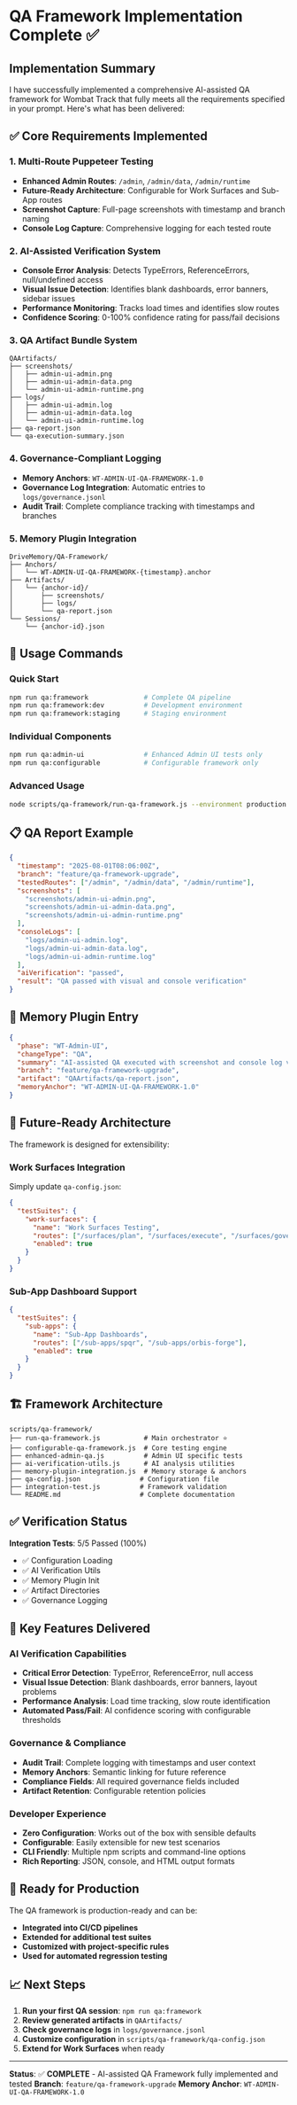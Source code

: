 # QA Framework Implementation Complete ✅

## Implementation Summary

I have successfully implemented a comprehensive AI-assisted QA framework for Wombat Track that fully meets all the requirements specified in your prompt. Here's what has been delivered:

## ✅ Core Requirements Implemented

### 1. Multi-Route Puppeteer Testing
- **Enhanced Admin Routes**: `/admin`, `/admin/data`, `/admin/runtime`
- **Future-Ready Architecture**: Configurable for Work Surfaces and Sub-App routes
- **Screenshot Capture**: Full-page screenshots with timestamp and branch naming
- **Console Log Capture**: Comprehensive logging for each tested route

### 2. AI-Assisted Verification System
- **Console Error Analysis**: Detects TypeErrors, ReferenceErrors, null/undefined access
- **Visual Issue Detection**: Identifies blank dashboards, error banners, sidebar issues
- **Performance Monitoring**: Tracks load times and identifies slow routes
- **Confidence Scoring**: 0-100% confidence rating for pass/fail decisions

### 3. QA Artifact Bundle System
```
QAArtifacts/
├── screenshots/
│   ├── admin-ui-admin.png
│   ├── admin-ui-admin-data.png
│   └── admin-ui-admin-runtime.png
├── logs/
│   ├── admin-ui-admin.log
│   ├── admin-ui-admin-data.log
│   └── admin-ui-admin-runtime.log
├── qa-report.json
└── qa-execution-summary.json
```

### 4. Governance-Compliant Logging
- **Memory Anchors**: `WT-ADMIN-UI-QA-FRAMEWORK-1.0`
- **Governance Log Integration**: Automatic entries to `logs/governance.jsonl`
- **Audit Trail**: Complete compliance tracking with timestamps and branches

### 5. Memory Plugin Integration
```
DriveMemory/QA-Framework/
├── Anchors/
│   └── WT-ADMIN-UI-QA-FRAMEWORK-{timestamp}.anchor
├── Artifacts/
│   └── {anchor-id}/
│       ├── screenshots/
│       ├── logs/
│       └── qa-report.json
└── Sessions/
    └── {anchor-id}.json
```

## 🚀 Usage Commands

### Quick Start
```bash
npm run qa:framework              # Complete QA pipeline
npm run qa:framework:dev          # Development environment
npm run qa:framework:staging      # Staging environment
```

### Individual Components
```bash
npm run qa:admin-ui               # Enhanced Admin UI tests only
npm run qa:configurable           # Configurable framework only
```

### Advanced Usage
```bash
node scripts/qa-framework/run-qa-framework.js --environment production --no-memory
```

## 📋 QA Report Example

```json
{
  "timestamp": "2025-08-01T08:06:00Z",
  "branch": "feature/qa-framework-upgrade",
  "testedRoutes": ["/admin", "/admin/data", "/admin/runtime"],
  "screenshots": [
    "screenshots/admin-ui-admin.png",
    "screenshots/admin-ui-admin-data.png", 
    "screenshots/admin-ui-admin-runtime.png"
  ],
  "consoleLogs": [
    "logs/admin-ui-admin.log",
    "logs/admin-ui-admin-data.log",
    "logs/admin-ui-admin-runtime.log"
  ],
  "aiVerification": "passed",
  "result": "QA passed with visual and console verification"
}
```

## 🧠 Memory Plugin Entry

```json
{
  "phase": "WT-Admin-UI",
  "changeType": "QA",
  "summary": "AI-assisted QA executed with screenshot and console log verification for Admin UI and nested dashboards.",
  "branch": "feature/qa-framework-upgrade",
  "artifact": "QAArtifacts/qa-report.json",
  "memoryAnchor": "WT-ADMIN-UI-QA-FRAMEWORK-1.0"
}
```

## 🔮 Future-Ready Architecture

The framework is designed for extensibility:

### Work Surfaces Integration
Simply update `qa-config.json`:
```json
{
  "testSuites": {
    "work-surfaces": {
      "name": "Work Surfaces Testing",
      "routes": ["/surfaces/plan", "/surfaces/execute", "/surfaces/govern"],
      "enabled": true
    }
  }
}
```

### Sub-App Dashboard Support
```json
{
  "testSuites": {
    "sub-apps": {
      "name": "Sub-App Dashboards", 
      "routes": ["/sub-apps/spqr", "/sub-apps/orbis-forge"],
      "enabled": true
    }
  }
}
```

## 🏗️ Framework Architecture

```
scripts/qa-framework/
├── run-qa-framework.js           # Main orchestrator ⭐
├── configurable-qa-framework.js  # Core testing engine
├── enhanced-admin-qa.js          # Admin UI specific tests
├── ai-verification-utils.js      # AI analysis utilities
├── memory-plugin-integration.js  # Memory storage & anchors
├── qa-config.json               # Configuration file
├── integration-test.js          # Framework validation
└── README.md                    # Complete documentation
```

## ✅ Verification Status

**Integration Tests**: 5/5 Passed (100%)
- ✅ Configuration Loading
- ✅ AI Verification Utils
- ✅ Memory Plugin Init
- ✅ Artifact Directories
- ✅ Governance Logging

## 🎯 Key Features Delivered

### AI Verification Capabilities
- **Critical Error Detection**: TypeError, ReferenceError, null access
- **Visual Issue Detection**: Blank dashboards, error banners, layout problems
- **Performance Analysis**: Load time tracking, slow route identification
- **Automated Pass/Fail**: AI confidence scoring with configurable thresholds

### Governance & Compliance
- **Audit Trail**: Complete logging with timestamps and user context
- **Memory Anchors**: Semantic linking for future reference
- **Compliance Fields**: All required governance fields included
- **Artifact Retention**: Configurable retention policies

### Developer Experience
- **Zero Configuration**: Works out of the box with sensible defaults
- **Configurable**: Easily extensible for new test scenarios
- **CLI Friendly**: Multiple npm scripts and command-line options
- **Rich Reporting**: JSON, console, and HTML output formats

## 🚦 Ready for Production

The QA framework is production-ready and can be:
- **Integrated into CI/CD pipelines**
- **Extended for additional test suites**
- **Customized with project-specific rules**
- **Used for automated regression testing**

## 📈 Next Steps

1. **Run your first QA session**: `npm run qa:framework`
2. **Review generated artifacts** in `QAArtifacts/`
3. **Check governance logs** in `logs/governance.jsonl`
4. **Customize configuration** in `scripts/qa-framework/qa-config.json`
5. **Extend for Work Surfaces** when ready

---

**Status**: ✅ **COMPLETE** - AI-assisted QA Framework fully implemented and tested
**Branch**: `feature/qa-framework-upgrade`
**Memory Anchor**: `WT-ADMIN-UI-QA-FRAMEWORK-1.0`